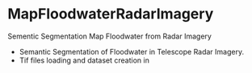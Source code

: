 # MapFloodwaterRadarImagery
Sementic Segmentation Map Floodwater from Radar Imagery
  - Semantic Segmentation of Floodwater in Telescope Radar Imagery.
  - Tif files loading and dataset creation in 
